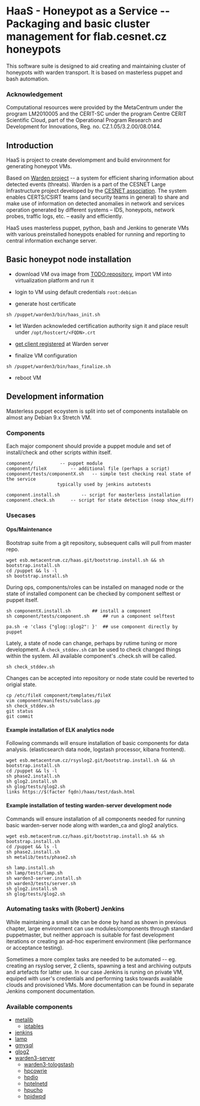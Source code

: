 # HaaS - Honeypot as a Service -- Packaging and basic cluster management for flab.cesnet.cz honeypots

This software suite is designed to aid creating and maintaining cluster of
honeypots with warden transport.  It is based on masterless puppet and bash
automation.

### Acknowledgement

Computational resources were provided by the MetaCentrum under the program
LM2010005 and the CERIT-SC under the program Centre CERIT Scientific Cloud,
part of the Operational Program Research and Development for Innovations, Reg.
no. CZ.1.05/3.2.00/08.0144.



## Introduction

HaaS is project to create develompment and build environment for generating
honeypot VMs.

Based on [Warden project](https://warden.cesnet.cz) -- a system for efficient
sharing information about detected events (threats). Warden is a part of the
CESNET Large Infrastructure project developed by the [CESNET
association](https://www.cesnet.cz). The system enables CERTS/CSIRT teams (and
security teams in general) to share and make use of information on detected
anomalies in network and services operation generated by different systems –
IDS, honeypots, network probes, traffic logs, etc. – easily and efficiently.

HaaS uses masterless puppet, python, bash and Jenkins to generate VMs with
various preinstalled honeypots enabled for running and reporting to central
information exchange server.



## Basic honeypot node installation

- download VM ova image from [TODO:repository](TODO), import VM into virtualization platform and run it
- login to VM using default credentials `root:debian`

- generate host certificate
```
sh /puppet/warden3/bin/haas_init.sh
```
- let Warden acknowleded certification authority sign it and place result under `/opt/hostcert/<FQDN>.crt`

- [get client registered](https://warden.cesnet.cz/en/participation#registration) at Warden server

- finalize VM configuration
```
sh /puppet/warden3/bin/haas_finalize.sh
```

- reboot VM



## Development information

Masterless puppet ecoystem is split into set of components installable on
almost any Debian 9.x Stretch VM.

### Components

Each major component should provide a puppet module and set of install/check
and other scripts within itself.

```
component/			-- puppet module
component/fileX			-- additional file (perhaps a script)
component/tests/componentX.sh	-- simple test checking real state of the service
  				   typically used by jenkins autotests

component.install.sh		-- script for masterless installation
component.check.sh		-- script for state detection (noop show_diff)
```

### Usecases

#### Ops/Maintenance

Bootstrap suite from a git repository, subsequent calls will pull from master repo.

```
wget esb.metacentrum.cz/haas.git/bootstrap.install.sh && sh bootstrap.install.sh
cd /puppet && ls -l
sh bootstrap.install.sh
```

During ops, components/roles can be installed on managed node or the state of
installed component can be checked by component selftest or puppet itself.

```
sh componentX.install.sh 		## install a component
sh component/tests/component.sh		## run a component selftest

pa.sh -e 'class {"glog::glog2": }'	## use component directly by puppet
```

Lately, a state of node can change, perhaps by rutime tuning or more
development. A `check_stddev.sh` can be used to check changed things within the
system. All available component's .check.sh will be called.

```
sh check_stddev.sh
```

Changes can be accepted into repository or node state could be reverted to origial state.

``` 
cp /etc/fileX component/templates/fileX
vim component/manifests/subclass.pp
sh check_stddev.sh
git status
git commit
```

#### Example installation of ELK analytics node

Following commands will ensure installation of basic components for data analysis.
(elasticsearch data node, logstash processor, kibana frontend).

```
wget esb.metacentrum.cz/rsyslog2.git/bootstrap.install.sh && sh bootstrap.install.sh
cd /puppet && ls -l
sh phase2.install.sh
sh glog2.install.sh
sh glog/tests/glog2.sh
links https://$(facter fqdn)/haas/test/dash.html
```
 
#### Example installation of testing warden-server development node

Commands will ensure installation of all components needed for running basic
warden-server node along with warden_ca and glog2 analytics.

```
wget esb.metacentrum.cz/haas.git/bootstrap.install.sh && sh bootstrap.install.sh
cd /puppet && ls -l
sh phase2.install.sh
sh metalib/tests/phase2.sh

sh lamp.install.sh
sh lamp/tests/lamp.sh
sh warden3-server.install.sh
sh warden3/tests/server.sh
sh glog2.install.sh
sh glog/tests/glog2.sh
```

### Automating tasks with (Robert) Jenkins

While maintaining a small site can be done by hand as shown in previous
chapter, large environment can use modules/components through standard
puppetmaster, but neither approach is suitable for fast development iterations
or creating an ad-hoc experiment environment (like performance or acceptance
testing).

Sometimes a more complex tasks are needed to be automated -- eg. creating an
rsyslog server, 2 clients, spawning a test and archiving outputs and artefacts
for latter use. In our case Jenkins is runing on private VM, equiped with
user's credentials and performing tasks towards available clouds and
provisioned VMs. More documentation can be found in separate Jenkins component
documentation.

### Available components

* [metalib](metalib/)
  * [iptables](iptables/)
* [jenkins](jenkins/)
* [lamp](lamp/)
* [gmysql](gmysql/)
* [glog2](glog2/)
* [warden3-server](warden3/)
  * [warden3-tologstash](warden3/)
  * [hpcowrie](hpcowrie/)
  * [hpdio](hpcowrie/)
  * [hptelnetd](hptelnetd/)
  * [hpucho](hpucho/)
  * [hpjdwpd](hpjdwpd/)

